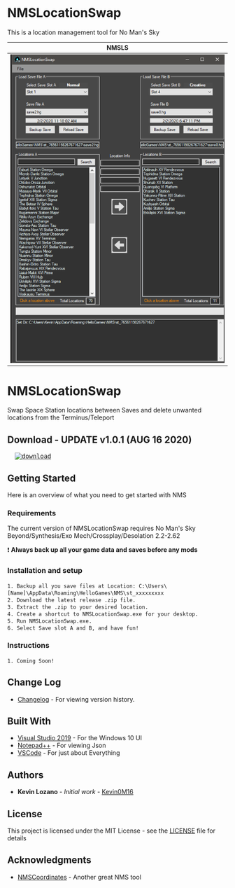 # NMSLocationSwap
 This is a location management tool for No Man's Sky
 
|               NMSLS                       |
|                :---:                      |
|       <img src= "images/Cover_Photo.png"/>       |

# NMSLocationSwap
Swap Space Station locations between Saves and delete unwanted locations from the Terminus/Teleport

## Download - UPDATE v1.0.1 (AUG 16 2020)

<!--* Download will be available later today. -->
<pre>  <a href="https://github.com/Kevin0M16/NMSLocationSwap/releases/latest/download/NMSLocationSwap-v1.0.1.zip"><img src="https://img.shields.io/badge/dynamic/json.svg?label=download&url=https://api.github.com/repos/Kevin0M16/NMSLocationSwap/releases/latest&query=$.assets[0].name&style=for-the-badge" alt="download"/></a></pre>

## Getting Started

Here is an overview of what you need to get started with NMS

### Requirements

The current version of NMSLocationSwap requires No Man's Sky Beyond/Synthesis/Exo Mech/Crossplay/Desolation 2.2-2.62

:exclamation: **Always back up all your game data and saves before any mods**

### Installation and setup

	1. Backup all you save files at Location: C:\Users\[Name]\AppData\Roaming\HelloGames\NMS\st_xxxxxxxxx
	2. Download the latest release .zip file.
	3. Extract the .zip to your desired location.
	4. Create a shortcut to NMSLocationSwap.exe for your desktop.
	5. Run NMSLocationSwap.exe. 
	6. Select Save slot A and B, and have fun!

### Instructions

	1. Coming Soon!
  
## Change Log
* [Changelog](https://github.com/Kevin0M16/NMSLocationSwap/blob/master/CHANGELOG.md) - For viewing version history.

## Built With

* [Visual Studio 2019](https://visualstudio.microsoft.com/downloads/) - For the Windows 10 UI
* [Notepad++](https://notepad-plus-plus.org/) - For viewing Json
* [VSCode](https://code.visualstudio.com/) - For just about Everything

## Authors

* **Kevin Lozano** - *Initial work* - [Kevin0M16](https://github.com/Kevin0M16)

## License

This project is licensed under the MIT License - see the [LICENSE](/LICENSE.txt) file for details

## Acknowledgments

* [NMSCoordinates](https://kevin0m16.github.io/NMSCoordinates) - Another great NMS tool
